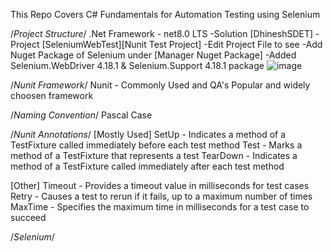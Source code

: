 This Repo Covers C# Fundamentals for Automation Testing using Selenium

/*Project Structure*/
.Net Framework - net8.0 LTS
-Solution [DhineshSDET]
  -Project [SeleniumWebTest][Nunit Test Project]
    -Edit Project File to see 
      -Add Nuget Package of Selenium under [Manager Nuget Package]
        -Added Selenium.WebDriver 4.18.1 & Selenium.Support 4.18.1 package
            ![image](https://github.com/DhineshSDET/Selenium_NunitTestFW/assets/163389482/dbebed17-2864-4379-a7eb-799071a55a7a)

/*Nunit Framework*/
Nunit - Commonly Used and QA's Popular and widely choosen framework

/*Naming Convention*/
Pascal Case 

/*Nunit Annotations*/
[Mostly Used]
SetUp - Indicates a method of a TestFixture called immediately before each test method
Test - Marks a method of a TestFixture that represents a test
TearDown - Indicates a method of a TestFixture called immediately after each test method

[Other]
Timeout - Provides a timeout value in milliseconds for test cases
Retry - Causes a test to rerun if it fails, up to a maximum number of times
MaxTime - Specifies the maximum time in milliseconds for a test case to succeed

/*Selenium*/
